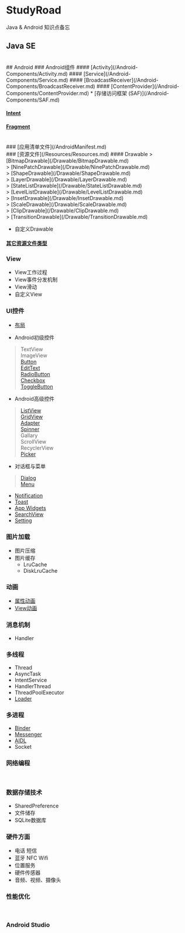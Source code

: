 # StudyRoad
Java &amp; Android 知识点备忘

## Java SE
<br>
## Android
### Android组件
#### [Activity](/Android-Components/Activity.md) 
#### [Service](/Android-Components/Service.md) 
#### [BroadcastReceiver](/Android-Components/BroadcastReceiver.md)
#### [ContentProvider](/Android-Components/ContentProvider.md)
* [存储访问框架 (SAF)](/Android-Components/SAF.md)

#### [Intent](/Android-Components/Intent.md)
#### [Fragment](/Android-Components/Fragment.md)
<br>
### [应用清单文件](/AndroidManifest.md)
<br>
### [资源文件](/Resources/Resources.md)
#### Drawable
> [BitmapDrawable](/Drawable/BitmapDrawable.md)<br>
> [NinePatchDrawable](/Drawable/NinePatchDrawable.md)<br>
> [ShapeDrawable](/Drawable/ShapeDrawable.md)<br>
> [LayerDrawable](/Drawable/LayerDrawable.md)<br>
> [StateListDrawable](/Drawable/StateListDrawable.md)<br>
> [LevelListDrawable](/Drawable/LevelListDrawable.md)<br>
> [InsetDrawable](/Drawable/InsetDrawable.md)<br>
> [ScaleDrawable](/Drawable/ScaleDrawable.md)<br>
> [ClipDrawable](/Drawable/ClipDrawable.md)<br>
> [TransitionDrawable](/Drawable/TransitionDrawable.md)<br>

* 自定义Drawable
  <br>

#### [其它资源文件类型](/Resources/ResourceTypes.md)

### View
* View工作过程
* View事件分发机制
* View滑动
* 自定义View
  <br>

### UI控件
* [布局](/User-Interface/Layout.md)

* Android初级控件
> TextView<br>
> ImageView<br>
> [Button](/User-Interface/Button.md)<br>
> [EditText](/User-Interface/EditText.md)<br>
> [RadioButton](/User-Interface/RadioButton.md)<br>
> [Checkbox](/User-Interface/Checkbox.md)<br>
> [ToggleButton](/User-Interface/ToggleButton.md)<br>

* Android高级控件
> [ListView](/User-Interface/ListView.md)<br>
> [GridView](/User-Interface/GridView.md)<br>
> [Adapter](/User-Interface/Adapter.md)<br>
> [Spinner](/User-Interface/Spinner.md)<br>
> Gallary<br>
> ScrollView<br>
> RecyclerView<br>
> [Picker](/User-Interface/Picker.md)<br>

* 对话框与菜单
> [Dialog](/User-Interface/Dialog.md)<br>
> [Menu](/User-Interface/Menu.md)<br>


* [Notification](/User-Interface/Notification.md)
* [Toast](/User-Interface/Toast.md)
* [App Widgets](/User-Interface/App%20Widgets.md)
* [SearchView](/User-Interface/Search.md)
* [Setting](/User-Interface/Setting.md)

### 图片加载
* 图片压缩
* 图片缓存
  * LruCache
  * DiskLruCache
    <br>

### 动画
* [属性动画](/Animation/Property%20Animation.md)
* [View动画](/Animation/View%20Animation.md)
  <br>

### 消息机制
* Handler
  <br>

### 多线程
* Thread
* AsyncTask
* IntentService
* HandlerThread
* ThreadPoolExecutor
* [Loader](/Threads/Loader.md)
  <br>

### 多进程
* [Binder](/IPC/Binder.md)
* [Messenger](/IPC/Messenger.md)
* [AIDL](/IPC/AIDL.md)
* Socket
  <br>

### 网络编程
<br>

### 数据存储技术
* SharedPreference
* 文件储存
* SQLite数据库
  <br>

### 硬件方面
* 电话 短信
* 蓝牙 NFC Wifi
* 位置服务
* 硬件传感器
* 音频、视频、摄像头
  <br>

### 性能优化
<br>

### Android Studio
<br>

